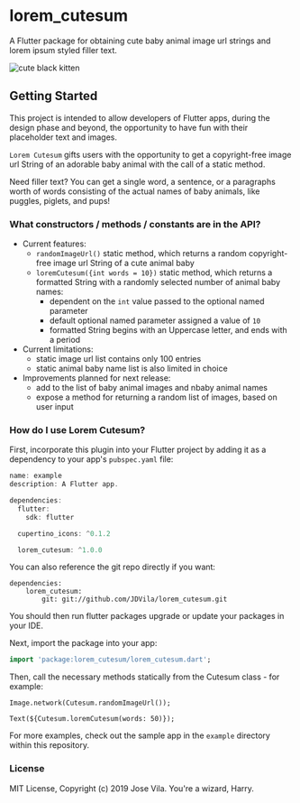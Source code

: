 # lorem_cutesum

A Flutter package for obtaining cute baby animal image url strings and lorem ipsum styled filler text.

![cute black kitten](https://cdn.pixabay.com/photo/2018/01/25/16/07/cute-3106473_960_720.jpg)

## Getting Started

This project is intended to allow developers of Flutter apps, during the design phase and beyond, the opportunity to have fun with their placeholder text and images.

`Lorem Cutesum` gifts users with the opportunity to get a copyright-free image url String of an adorable baby animal with the call of a static method.

Need filler text? You can get a single word, a sentence, or a paragraphs worth of words consisting of the actual names of baby animals, like puggles, piglets, and pups!

### What constructors / methods / constants are in the API?

* Current features:
    * `randomImageUrl()` static method, which returns a random copyright-free image url String of a cute animal baby
    * `loremCutesum({int words = 10})` static method, which returns a formatted String with a randomly selected number of animal baby names:
        * dependent on the `int` value passed to the optional named parameter
        * default optional named parameter assigned a value of `10`
        * formatted String begins with an Uppercase letter, and ends with a period
* Current limitations:
    * static image url list contains only 100 entries
    * static animal baby name list is also limited in choice
* Improvements planned for next release:
    * add to the list of baby animal images and nbaby animal names
    * expose a method for returning a random list of images, based on user input

### How do I use Lorem Cutesum?

First, incorporate this plugin into your Flutter project by adding it as a dependency to your app's `pubspec.yaml` file:

```dart
name: example
description: A Flutter app.

dependencies:
  flutter:
    sdk: flutter

  cupertino_icons: ^0.1.2

  lorem_cutesum: ^1.0.0
```

You can also reference the git repo directly if you want:

```
dependencies:
    lorem_cutesum:
        git: git://github.com/JDVila/lorem_cutesum.git

```
You should then run flutter packages upgrade or update your packages in your IDE.

Next, import the package into your app:

```dart
import 'package:lorem_cutesum/lorem_cutesum.dart';
```

Then, call the necessary methods statically from the Cutesum class - for example:

```
Image.network(Cutesum.randomImageUrl());

Text(${Cutesum.loremCutesum(words: 50)});
```

For more examples, check out the sample app in the `example` directory within this repository.

### License

MIT License, Copyright (c) 2019 Jose Vila. You're a wizard, Harry.